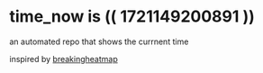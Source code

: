 # time_now is (( 1721149200891 ))

an automated repo that shows the currnent time

inspired by [breakingheatmap](https://github.com/breakingheatmap/breakingheatmap)